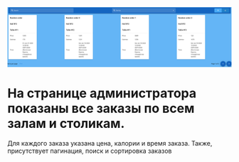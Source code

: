 <img src="./../img/AllOrders.png"
	title="Просмотр заказов из базы даных"/>
# На странице администратора показаны все заказы по всем залам и столикам.
Для каждого заказа указана цена, калории и время заказа. 
Также, присутствует пагинация, поиск и сортировка заказов